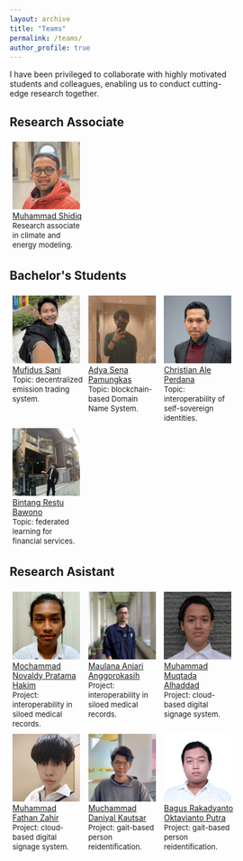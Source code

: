 ```yaml
---
layout: archive
title: "Teams"
permalink: /teams/
author_profile: true
---
```


<style> * { box-sizing: border-box; } .img-container { float: left; width: 33.33%; padding: 5px; } .clearfix::after { content: ""; clear: both; display: table; }
    
</style>

I have been privileged to collaborate with highly motivated students and colleagues, enabling us to conduct cutting-edge research together.

Research Associate
------------------
<div class="clearfix">
    <div class="img-container">
        <img src="../images/teams/shidiq.jpg" style="width:120px;height:120px"> <br>
        <a href="https://www.linkedin.com/in/shidiq-muhammad-72972140/" target="_blank">Muhammad Shidiq</a> <br>
        <font size="2">Research associate in climate and energy modeling.</font>
    </div>
</div>

Bachelor's Students
-------------------
<div class="clearfix">
    <div class="img-container">
        <img src="../images/teams/sani.png" style="width:120px;height:120px"> <br>
        <a href="https://www.linkedin.com/in/mufidussani/" target="_blank">Mufidus Sani</a> <br>
        <font size="2">Topic: decentralized emission trading system.</font>
    </div>
    <div class="img-container">
        <img src="../images/teams/sena.png" style="width:120px;height:120px"> <br>
        <a href="https://www.linkedin.com/in/adyasena/" target="_blank">Adya Sena Pamungkas</a> <br>
        <font size="2">Topic: blockchain-based Domain Name System.</font>
    </div>
    <div class="img-container">
    <img src="../images/teams/ale.png" style="width:120px;height:120px"> <br>
    <a href="https://www.linkedin.com/in/christianale/" target="_blank">Christian Ale Perdana</a> <br>
    <font size="2">Topic: interoperability of self-sovereign identities.</font>
    </div>
</div>

<div class="clearfix">
    <div class="img-container">
        <img src="../images/teams/bintang.png" style="width:120px;height:120px"> <br>
        <a href="https://www.linkedin.com/in/bintangrestubawono/" target="_blank">Bintang Restu Bawono</a> <br>
        <font size="2">Topic: federated learning for financial services.</font>
    </div>
</div>

Research Asistant
-----------------
<div class="clearfix">
    <div class="img-container">
        <img src="../images/teams/novaldy.jpeg" style="width:120px;height:120px"> <br>
        <a href="#" target="_blank">Mochammad Novaldy Pratama Hakim</a> <br>
        <font size="2">Project: interoperability in siloed medical records.</font>
    </div>
    <div class="img-container">
        <img src="../images/teams/maul.jpeg" style="width:120px;height:120px"> <br>
        <a href="https://www.linkedin.com/in/maulana-anjari-anggorokasih/" target="_blank">Maulana Anjari Anggorokasih</a> <br>
        <font size="2">Project: interoperability in siloed medical records.</font>
    </div>
    <div class="img-container">
    <img src="../images/teams/muqtada.jpeg" style="width:120px;height:120px"> <br>
    <a href="https://www.linkedin.com/in/muhammad-muqtada-alhaddad-b02b44195/" target="_blank">Muhammad Muqtada Alhaddad</a> <br>
    <font size="2">Project: cloud-based digital signage system.</font>
    </div>
</div>

<div class="clearfix">
    <div class="img-container">
        <img src="../images/teams/fathan.jpeg" style="width:120px;height:120px"> <br>
        <a href="https://www.linkedin.com/in/muhammadfathanzahir/" target="_blank">Muhammad Fathan Zahir</a> <br>
        <font size="2">Project: cloud-based digital signage system.</font>
    </div>
    <div class="img-container">
        <img src="../images/teams/daniyal.jpeg" style="width:120px;height:120px"> <br>
        <a href="https://www.linkedin.com/in/mdaniyalk/" target="_blank">Muchammad Daniyal Kautsar</a> <br>
        <font size="2">Project: gait-based person reidentification.</font>
    </div>
    <div class="img-container">
    <img src="../images/teams/raka.jpeg" style="width:120px;height:120px"> <br>
    <a href="https://id.linkedin.com/in/bagus-rakadyanto-oktavianto-putra-0b0839221" target="_blank">Bagus Rakadyanto Oktavianto Putra</a> <br>
    <font size="2">Project: gait-based person reidentification.</font>
    </div>
</div>
